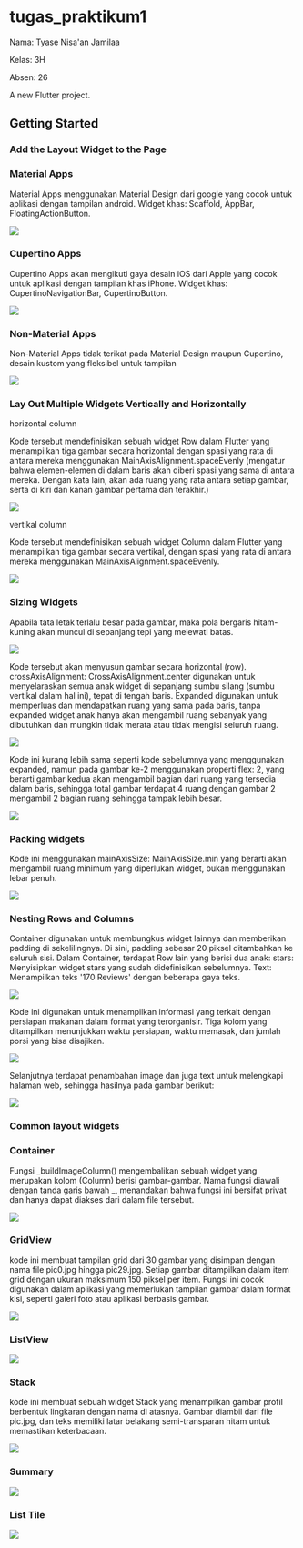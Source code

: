 # tugas_praktikum1

Nama: Tyase Nisa'an Jamilaa

Kelas: 3H

Absen: 26

A new Flutter project.

## Getting Started

### **Add the Layout Widget to the Page**

### Material Apps

Material Apps menggunakan Material Design dari google yang cocok untuk aplikasi dengan tampilan android. Widget khas: Scaffold, AppBar, FloatingActionButton.

<img src = 'assets/gambar_1.jpg'>

### Cupertino Apps

Cupertino Apps akan mengikuti gaya desain iOS dari Apple yang cocok untuk aplikasi dengan tampilan khas iPhone. Widget khas: CupertinoNavigationBar, CupertinoButton.

<img src = 'assets/gambar_2.jpg'>

### Non-Material Apps

Non-Material Apps tidak terikat pada Material Design maupun Cupertino, desain kustom yang fleksibel untuk tampilan

<img src = 'assets/gambar_3.jpg'>

### **Lay Out Multiple Widgets Vertically and Horizontally**

horizontal column

Kode tersebut mendefinisikan sebuah widget Row dalam Flutter yang menampilkan tiga gambar secara horizontal dengan spasi yang rata di antara mereka menggunakan MainAxisAlignment.spaceEvenly (mengatur bahwa elemen-elemen di dalam baris akan diberi spasi yang sama di antara mereka. Dengan kata lain, akan ada ruang yang rata antara setiap gambar, serta di kiri dan kanan gambar pertama dan terakhir.)

<img src = 'assets/gambar_4.jpg'>

vertikal column

Kode tersebut mendefinisikan sebuah widget Column dalam Flutter yang menampilkan tiga gambar secara vertikal, dengan spasi yang rata di antara mereka menggunakan MainAxisAlignment.spaceEvenly.

<img src = 'assets/gambar_5.jpg'>

### **Sizing Widgets**

Apabila tata letak terlalu besar pada gambar, maka pola bergaris hitam-kuning akan muncul di sepanjang tepi yang melewati batas.

<img src = 'assets/gambar_6.jpg'>

Kode tersebut akan menyusun gambar secara horizontal (row). crossAxisAlignment: CrossAxisAlignment.center digunakan untuk menyelaraskan semua anak widget di sepanjang sumbu silang (sumbu vertikal dalam hal ini), tepat di tengah baris. Expanded digunakan untuk memperluas dan mendapatkan ruang yang sama pada baris, tanpa expanded widget anak hanya akan mengambil ruang sebanyak yang dibutuhkan dan mungkin tidak merata atau tidak mengisi seluruh ruang.

<img src = 'assets/gambar_7.jpg'>

Kode ini kurang lebih sama seperti kode sebelumnya yang menggunakan expanded, namun pada gambar ke-2 menggunakan properti flex: 2, yang berarti gambar kedua akan mengambil bagian dari ruang yang tersedia dalam baris, sehingga total gambar terdapat 4 ruang dengan gambar 2 mengambil 2 bagian ruang sehingga tampak lebih besar.

<img src = 'assets/gambar_8.jpg'>

### **Packing widgets**

Kode ini menggunakan mainAxisSize: MainAxisSize.min yang berarti akan mengambil ruang minimum yang diperlukan widget, bukan menggunakan lebar penuh.

<img src = 'assets/gambar_9.jpg'>

### **Nesting Rows and Columns**

Container digunakan untuk membungkus widget lainnya dan memberikan padding di sekelilingnya. Di sini, padding sebesar 20 piksel ditambahkan ke seluruh sisi. Dalam Container, terdapat Row lain yang berisi dua anak:
stars: Menyisipkan widget stars yang sudah didefinisikan sebelumnya.
Text: Menampilkan teks '170 Reviews' dengan beberapa gaya teks.

<img src = 'assets/gambar_10.jpg'>

Kode ini digunakan untuk menampilkan informasi yang terkait dengan persiapan makanan dalam format yang terorganisir. Tiga kolom yang ditampilkan menunjukkan waktu persiapan, waktu memasak, dan jumlah porsi yang bisa disajikan.

<img src = 'assets/gambar_11.jpg'>

Selanjutnya terdapat penambahan image dan juga text untuk melengkapi halaman web, sehingga hasilnya pada gambar berikut:

<img src = 'assets/gambar_12.jpg'>

### **Common layout widgets**

### Container

Fungsi _buildImageColumn() mengembalikan sebuah widget yang merupakan kolom (Column) berisi gambar-gambar. Nama fungsi diawali dengan tanda garis bawah _, menandakan bahwa fungsi ini bersifat privat dan hanya dapat diakses dari dalam file tersebut.

<img src = 'assets/gambar_13.jpg'>

### GridView

kode ini membuat tampilan grid dari 30 gambar yang disimpan dengan nama file pic0.jpg hingga pic29.jpg. Setiap gambar ditampilkan dalam item grid dengan ukuran maksimum 150 piksel per item. Fungsi ini cocok digunakan dalam aplikasi yang memerlukan tampilan gambar dalam format kisi, seperti galeri foto atau aplikasi berbasis gambar.

<img src = 'assets/gambar_14.jpg'>

### ListView

<img src = 'assets/gambar_15.jpg'>

### **Stack**

kode ini membuat sebuah widget Stack yang menampilkan gambar profil berbentuk lingkaran dengan nama di atasnya. Gambar diambil dari file pic.jpg, dan teks memiliki latar belakang semi-transparan hitam untuk memastikan keterbacaan.

<img src = 'assets/gambar_16.jpg'>

### **Summary**

<img src = 'assets/gambar_17.jpg'>

### **List Tile**

<img src = 'assets/gambar_18.jpg'>


